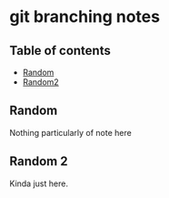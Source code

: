 # git branching notes

## Table of contents

- [Random](#Random)
- [Random2](#Random2)
  
## Random

Nothing particularly of note here

## Random 2

Kinda just here.
